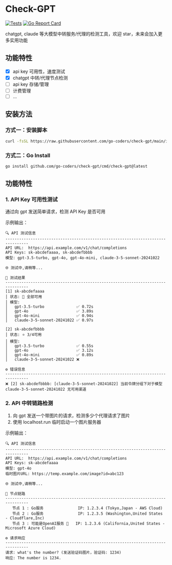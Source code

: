 # Check-GPT

[![Tests](https://github.com/go-coders/check-gpt/actions/workflows/test.yml/badge.svg)](https://github.com/go-coders/check-gpt/actions/workflows/test.yml)
[![Go Report Card](https://goreportcard.com/badge/github.com/go-coders/check-gpt)](https://goreportcard.com/report/github.com/go-coders/check-gpt)

chatgpt, claude 等大模型中转服务/代理的检测工具，欢迎 star，未来会加入更多实用功能

## 功能特性

- [x] api key 可用性，速度测试
- [x] chatgpt 中转/代理节点检测
- [ ] api key 存储/管理
- [ ] 计费管理
- [ ] ...

## 安装方法

### 方式一：安装脚本

```bash
curl -fsSL https://raw.githubusercontent.com/go-coders/check-gpt/main/install.sh | bash
```

### 方式二：Go Install

```bash
go install github.com/go-coders/check-gpt/cmd/check-gpt@latest
```

## 功能特性

### 1. API Key 可用性测试

通过向 gpt 发送简单请求，检测 API Key 是否可用

示例输出：

```
🔍 API 测试信息
--------------------------------------------------------------------------------
API URL:  https://api.example.com/v1/chat/completions
API Keys: sk-abcdefaaaa, sk-abcdefbbbb
模型: gpt-3.5-turbo, gpt-4o, gpt-4o-mini, claude-3-5-sonnet-20241022

🌐 测试中,请稍等...

🚀 测试结果
--------------------------------------------------------------------------------
[1] sk-abcdefaaaa
│ 状态: 🎉 全部可用
│ 模型:
│   gpt-3.5-turbo              ✅ 0.72s
│   gpt-4o                     ✅ 3.89s
│   gpt-4o-mini                ✅ 0.94s
│   claude-3-5-sonnet-20241022 ✅ 0.97s

[2] sk-abcdefbbbb
│ 状态: ⭐ 3/4可用
│ 模型:
│   gpt-3.5-turbo              ✅ 0.55s
│   gpt-4o                     ✅ 3.12s
│   gpt-4o-mini                ✅ 0.89s
│   claude-3-5-sonnet-20241022 ❌

⚙️ 错误信息
--------------------------------------------------------------------------------
❌ [2] sk-abcdefbbbb: [claude-3-5-sonnet-20241022] 当前令牌分组下对于模型 claude-3-5-sonnet-20241022 无可用渠道

```

### 2. API 中转链路检测

1. 向 gpt 发送一个带图片的请求，检测多少个代理请求了图片
2. 使用 localhost.run 临时启动一个图片服务器

示例输出：

```
🔍 API 测试信息
--------------------------------------------------------------------------------
API URL:  https://api.example.com/v1/chat/completions
API Keys: sk-abcdefaaaa
模型: gpt-4o
临时图片URL: https://temp.example.com/image?id=abc123

🌐 测试中,请稍等...

🔗 节点链路
--------------------------------------------------------------------------------
   节点 1 : Go服务               IP: 1.2.3.4 (Tokyo,Japan - AWS Cloud)
   节点 2 : Go服务               IP: 1.2.3.5 (Washington,United States - Cloudflare,Inc)
   节点 3 : 可能是OpenAI服务 💎   IP: 1.2.3.6 (California,United States - Microsoft Azure Cloud)

⚙️ 请求响应
--------------------------------------------------------------------------------
请求: what's the number? (发送验证码图片，验证码: 1234)
响应: The number is 1234.
```
